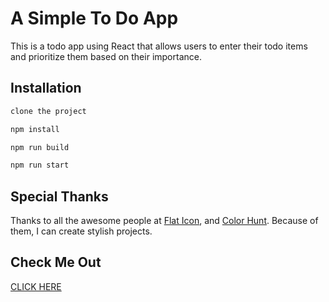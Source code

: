 # A Simple To Do App

This is a todo app using React that allows users to enter their todo items and prioritize them based on their importance.

## Installation

```bash
clone the project

npm install

npm run build

npm run start
```

## Special Thanks

Thanks to all the awesome people at [Flat Icon](https://www.flaticon.com/), and [Color Hunt](https://colorhunt.co/). Because of them, I can create stylish projects.

## Check Me Out

[CLICK HERE](https://yw-react-vstda.herokuapp.com/)
